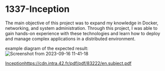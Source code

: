 # 1337-Inception

The main objective of this project was to expand my knowledge in Docker, networking, and system administration. Through this project, I was able to gain hands-on experience with these technologies and learn how to deploy and manage complex applications in a distributed environment.

example diagram of the expected result:
![Screenshot from 2023-09-16 11-41-18](https://github.com/justr0ma/1337-Inception/assets/112334569/8f6a1cd8-4aef-4cc1-ae12-ec59557fba33)

[Inception](https://cdn.intra.42.fr/pdf/pdf/83222/en.subject.pdf)https://cdn.intra.42.fr/pdf/pdf/83222/en.subject.pdf
